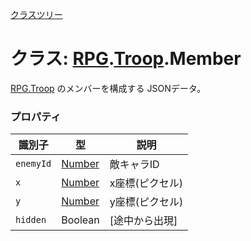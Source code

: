 [クラスツリー](index.md)

# クラス: [RPG](RPG.md).[Troop](RPG.Troop.md).Member
 [RPG.Troop](RPG.Troop.md) のメンバーを構成する JSONデータ。


### プロパティ

| 識別子 | 型 | 説明 |
| --- | --- | --- |
| `enemyId` | [Number](Number.md) | 敵キャラID |
| `x` | [Number](Number.md) | x座標(ピクセル) |
| `y` | [Number](Number.md) | y座標(ピクセル) |
| `hidden` | Boolean | [途中から出現] |

